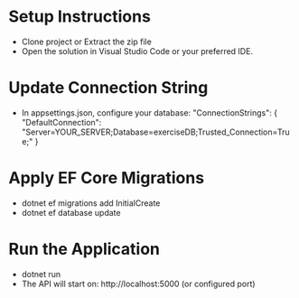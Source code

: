 # Setup Instructions

- Clone project or Extract the zip file
- Open the solution in Visual Studio Code or your preferred IDE.

# Update Connection String

- In appsettings.json, configure your database:
  "ConnectionStrings": {
    "DefaultConnection": "Server=YOUR_SERVER;Database=exerciseDB;Trusted_Connection=True;"
  }
  
# Apply EF Core Migrations

- dotnet ef migrations add InitialCreate
- dotnet ef database update

# Run the Application

- dotnet run
- The API will start on: http://localhost:5000 (or configured port)

